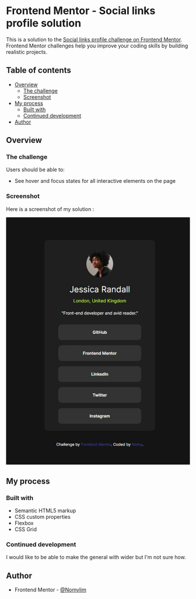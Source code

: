 # Frontend Mentor - Social links profile solution

This is a solution to the [Social links profile challenge on Frontend Mentor](https://www.frontendmentor.io/challenges/social-links-profile-UG32l9m6dQ). Frontend Mentor challenges help you improve your coding skills by building realistic projects. 

## Table of contents

- [Overview](#overview)
  - [The challenge](#the-challenge)
  - [Screenshot](#screenshot)
- [My process](#my-process)
  - [Built with](#built-with)
  - [Continued development](#continued-development)
- [Author](#author)

## Overview

### The challenge

Users should be able to:

- See hover and focus states for all interactive elements on the page

### Screenshot

Here is a screenshot of my solution : 

![](/assets/images/screenshot.JPG)

## My process

### Built with

- Semantic HTML5 markup
- CSS custom properties
- Flexbox
- CSS Grid

### Continued development

I would like to be able to make the general with wider but I'm not sure how. 

## Author

- Frontend Mentor - [@Nomylim](https://www.frontendmentor.io/profile/Nomulim)
